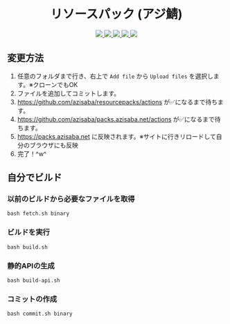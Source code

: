 <h1 align="center">
  リソースパック (アジ鯖)
</h1>

<p align="center">
  <a href="https://github.com/azisaba/resourcepacks/actions">
    <img src="https://badgen.net/github/checks/azisaba/resourcepacks?label=build&icon=github" />
  </a>
  <a href="https://github.com/azisaba/packs.azisaba.net/actions">
    <img src="https://badgen.net/github/checks/azisaba/packs.azisaba.net?label=downstream%20build&icon=github" />
  </a>
  <a href="https://github.com/azisaba/resourcepacks/tree/binary">
    <img src="https://badgen.net/github/last-commit/azisaba/resourcepacks/binary?label=binary%20updated&icon=git" />
  </a>
  <a href="https://twitter.com/AzisabaNetwork">
    <img src="https://badgen.net/twitter/follow/AzisabaNetwork?icon=twitter" />
  </a>
  <a href="https://discord.gg/seheC2W">
    <img src="https://discord.com/api/guilds/357134045328572418/widget.png" />
  </a>
</p>

## 変更方法
1. 任意のフォルダまで行き、右上で `Add file` から `Upload files` を選択します。※クローンでもOK
2. ファイルを追加してコミットします。
3. https://github.com/azisaba/resourcepacks/actions が✅になるまで待ちます。
4. https://github.com/azisaba/packs.azisaba.net/actions が✅になるまで待ちます。
5. https://packs.azisaba.net に反映されます。※サイトに行きリロードして自分のブラウザにも反映
6. 完了！^w^

## 自分でビルド

### 以前のビルドから必要なファイルを取得
```
bash fetch.sh binary
```

### ビルドを実行
```
bash build.sh
```

### 静的APIの生成
```
bash build-api.sh
```

### コミットの作成
```
bash commit.sh binary
```
